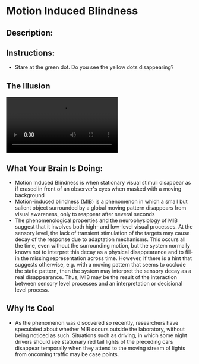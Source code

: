 # Motion Induced Blindness

## Description:

## Instructions: 

* Stare at the green dot. Do you see the yellow dots disappearing? 




## The Illusion


![alt text](MotionInducedBlindness.mp4 "Motion Induced Blindness")







## What Your Brain Is Doing: 

* Motion Induced Blindness is when stationary visual stimuli disappear as if erased in front of an observer's eyes when masked with a moving background
* Motion-induced blindness (MIB) is a phenomenon in which a small but salient object surrounded by a global moving pattern disappears from visual awareness, only to reappear after several seconds
* The phenomenological properties and the neurophysiology of MIB suggest that it involves both high- and low-level visual processes. At the sensory level, the lack of transient stimulation of the targets may cause decay of the response due to adaptation mechanisms. This occurs all the time, even without the surrounding motion, but the system normally knows not to interpret this decay as a physical disappearance and to fill-in the missing representation across time. However, if there is a hint that suggests otherwise, e.g. with a moving pattern that seems to occlude the static pattern, then the system may interpret the sensory decay as a real disappearance. Thus, MIB may be the result of the interaction between sensory level processes and an interpretation or decisional level process.

## Why Its Cool

* As the phenomenon was discovered so recently, researchers have speculated about whether MIB occurs outside the laboratory, without being noticed as such. Situations such as driving, in which some night drivers should see stationary red tail lights of the preceding cars disappear temporally when they attend to the moving stream of lights from oncoming traffic may be case points.

